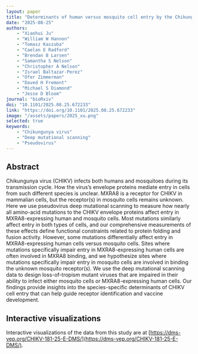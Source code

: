 ```yaml
---
layout: paper
title: "Determinants of human versus mosquito cell entry by the Chikungunya virus envelope proteins"
date: "2025-08-25"
authors: 
    - "Xiaohui Ju"
    - "William W Hannon"
    - "Tomasz Kaszuba"
    - "Caelan E Radford"
    - "Brendan B Larsen"
    - "Samantha S Nelson"
    - "Christopher A Nelson"
    - "Israel Baltazar-Perez"
    - "Ofer Zimmerman"
    - "Daved H Fremont"
    - "Michael S Diamond"
    - "Jesse D Bloom"
journal: "bioRxiv"
doi: "10.1101/2025.08.25.672233"
link: "https://doi.org/10.1101/2025.08.25.672233"
image: "/assets/papers/2025_xu.png"
selected: true
keywords:
    - "Chikungunya virus"
    - "Deep mutational scanning"
    - "Pseudovirus"
---
```


## Abstract
Chikungunya virus (CHIKV) infects both humans and mosquitoes during its transmission cycle. How the virus’s envelope proteins mediate entry in cells from such different species is unclear. MXRA8 is a receptor for CHIKV in mammalian cells, but the receptor(s) in mosquito cells remains unknown. Here we use pseudovirus deep mutational scanning to measure how nearly all amino-acid mutations to the CHIKV envelope proteins affect entry in MXRA8-expressing human and mosquito cells. Most mutations similarly affect entry in both types of cells, and our comprehensive measurements of these effects define functional constraints related to protein folding and fusion activity. However, some mutations differentially affect entry in MXRA8-expressing human cells versus mosquito cells. Sites where mutations specifically impair entry in MXRA8-expressing human cells are often involved in MXRA8 binding, and we hypothesize sites where mutations specifically impair entry in mosquito cells are involved in binding the unknown mosquito receptor(s). We use the deep mutational scanning data to design loss-of-tropism mutant viruses that are impaired in their ability to infect either mosquito cells or MXRA8-expressing human cells. Our findings provide insights into the species-specific determinants of CHIKV cell entry that can help guide receptor identification and vaccine development.

## Interactive visualizations
Interactive visualizations of the data from this study are at [https://dms-vep.org/CHIKV-181-25-E-DMS/](https://dms-vep.org/CHIKV-181-25-E-DMS/).
